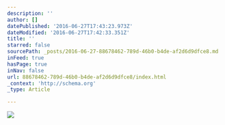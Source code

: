 ```yaml
---
description: ''
author: []
datePublished: '2016-06-27T17:43:23.973Z'
dateModified: '2016-06-27T17:42:33.351Z'
title: ''
starred: false
sourcePath: _posts/2016-06-27-88678462-789d-46b0-b4de-af2d6d9dfce8.md
inFeed: true
hasPage: true
inNav: false
url: 88678462-789d-46b0-b4de-af2d6d9dfce8/index.html
_context: 'http://schema.org'
_type: Article

---
```

![](https://the-grid-user-content.s3-us-west-2.amazonaws.com/a18ba91b-bfad-40b0-905a-1114dd64e132.png)